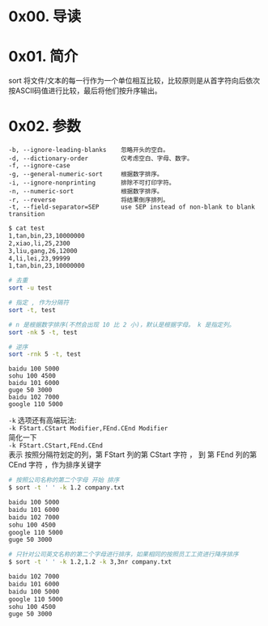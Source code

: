 # 0x00. 导读

# 0x01. 简介

sort 将文件/文本的每一行作为一个单位相互比较，比较原则是从首字符向后依次按ASCII码值进行比较，最后将他们按升序输出。

# 0x02. 参数

```
-b, --ignore-leading-blanks    忽略开头的空白。
-d, --dictionary-order         仅考虑空白、字母、数字。
-f, --ignore-case              
-g, --general-numeric-sort     根据数字排序。
-i, --ignore-nonprinting       排除不可打印字符。
-n, --numeric-sort             根据数字排序。
-r, --reverse                  将结果倒序排列。
-t, --field-separator=SEP      use SEP instead of non-blank to blank transition
```

```bash
$ cat test
1,tan,bin,23,10000000
2,xiao,li,25,2300
3,liu,gang,26,12000
4,li,lei,23,99999
1,tan,bin,23,10000000
```

```bash
# 去重
sort -u test

# 指定 , 作为分隔符
sort -t, test

# n 是根据数字排序(不然会出现 10 比 2 小)，默认是根据字母。 k 是指定列。
sort -nk 5 -t, test

# 逆序
sort -rnk 5 -t, test
```

```
baidu 100 5000
sohu 100 4500
baidu 101 6000
guge 50 3000
baidu 102 7000
google 110 5000
```
`-k` 选项还有高端玩法:   
`-k FStart.CStart Modifier,FEnd.CEnd Modifier`   
简化一下   
`-k FStart.CStart,FEnd.CEnd`   
表示 按照分隔符划定的列，第 FStart 列的第 CStart 字符 ， 到 第 FEnd 列的第 CEnd 字符 ，作为排序关键字

```bash
# 按照公司名称的第二个字母 开始 排序
$ sort -t ' ' -k 1.2 company.txt

baidu 100 5000
baidu 101 6000
baidu 102 7000
sohu 100 4500
google 110 5000
guge 50 3000
```

```bash
# 只针对公司英文名称的第二个字母进行排序，如果相同的按照员工工资进行降序排序
$ sort -t ' ' -k 1.2,1.2 -k 3,3nr company.txt

baidu 102 7000
baidu 101 6000
baidu 100 5000
google 110 5000
sohu 100 4500
guge 50 3000
```